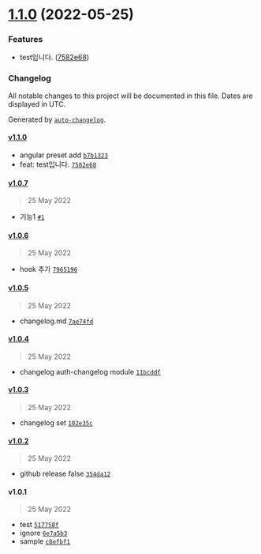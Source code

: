 

# [1.1.0](https://github.com/gatsukichi/releaseModuleTest/compare/v1.0.7...v1.1.0) (2022-05-25)


### Features

* test입니다. ([7582e68](https://github.com/gatsukichi/releaseModuleTest/commit/7582e68cc8b0eb25b9a2e7e6c62169505c34643d))

### Changelog

All notable changes to this project will be documented in this file. Dates are displayed in UTC.

Generated by [`auto-changelog`](https://github.com/CookPete/auto-changelog).

#### [v1.1.0](https://github.com/gatsukichi/releaseModuleTest/compare/v1.0.7...v1.1.0)

- angular preset add [`b7b1323`](https://github.com/gatsukichi/releaseModuleTest/commit/b7b1323cfdcde854ea5cc0a133f3a4a8299ea506)
- feat: test입니다. [`7582e68`](https://github.com/gatsukichi/releaseModuleTest/commit/7582e68cc8b0eb25b9a2e7e6c62169505c34643d)

#### [v1.0.7](https://github.com/gatsukichi/releaseModuleTest/compare/v1.0.6...v1.0.7)

> 25 May 2022

- 기능1 [`#1`](https://github.com/gatsukichi/releaseModuleTest/pull/1)

#### [v1.0.6](https://github.com/gatsukichi/releaseModuleTest/compare/v1.0.5...v1.0.6)

> 25 May 2022

- hook 추가 [`7965196`](https://github.com/gatsukichi/releaseModuleTest/commit/79651967b182bd18796d2d2838bf9b5db166e88e)

#### [v1.0.5](https://github.com/gatsukichi/releaseModuleTest/compare/v1.0.4...v1.0.5)

> 25 May 2022

- changelog.md [`7ae74fd`](https://github.com/gatsukichi/releaseModuleTest/commit/7ae74fd464806cd08b6d14e45de2582e8404bc41)

#### [v1.0.4](https://github.com/gatsukichi/releaseModuleTest/compare/v1.0.3...v1.0.4)

> 25 May 2022

- changelog auth-changelog module [`11bcddf`](https://github.com/gatsukichi/releaseModuleTest/commit/11bcddf637f70002fc175d961bab01456dcd73ca)

#### [v1.0.3](https://github.com/gatsukichi/releaseModuleTest/compare/v1.0.2...v1.0.3)

> 25 May 2022

- changelog set [`102e35c`](https://github.com/gatsukichi/releaseModuleTest/commit/102e35ce2bf4e557c4adc6123b61978fb1ddc9f4)

#### [v1.0.2](https://github.com/gatsukichi/releaseModuleTest/compare/v1.0.1...v1.0.2)

> 25 May 2022

- github release false [`354da12`](https://github.com/gatsukichi/releaseModuleTest/commit/354da12788f59b368b8f5462d300d1f90095bb21)

#### v1.0.1

> 25 May 2022

- test [`517758f`](https://github.com/gatsukichi/releaseModuleTest/commit/517758f1045e5a0fcb6c1cfc94b36e5e97340607)
- ignore [`6e7a5b3`](https://github.com/gatsukichi/releaseModuleTest/commit/6e7a5b35b41d6a2147d788c13cd69c22a3aba3c7)
- sample [`c8efbf1`](https://github.com/gatsukichi/releaseModuleTest/commit/c8efbf137e6624502a745e392810c1922b4a180d)